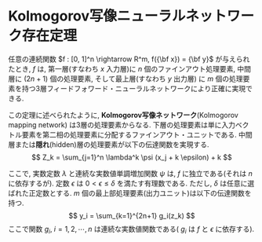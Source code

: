 # Kolmogorov写像ニューラルネットワーク存在定理
任意の連続関数 $f : [0, 1]^n \rightarrow R^m, f({\bf x}) = {\bf y}$ が与えられたとき, $f$ は, 第一層(すなわち $x$ 入力層)に $n$ 個のファインアウト処理要素, 中間層に $(2n+1)$ 個の処理要素, そして最上層(すなわち $y$ 出力層) に $m$ 個の処理要素を持つ3層フィードフォワード・ニューラルネットワークにより正確に実現できる.

この定理に述べられたように, **Kolmogorov写像ネットワーク**(Kolmogorov mapping network) は3層の処理要素からなる. 下層の処理要素は単に入力ベクトル要素を第二相の処理要素に分配するファインアウト・ユニットである. 中間層または**隠れ**(hidden)層の処理要素が以下の伝達関数を実現する.
$$
Z_k = \sum_{j=1}^n \lambda^k \psi (x_j + k \epsilon) + k
$$

ここで, 実数定数 $\lambda$ と連続な実数値単調増加関数 $\psi$ は, $f$ に独立である(それは $n$ に依存するが).
定数 $\epsilon$ は $0 < \epsilon \leq \delta$ を満たす有理数である. ただし, $\delta$ は任意に選ばれた正定数とする. 
$m$ 個の最上部処理要素(出力ユニット)は以下の伝達関数を持つ.
$$
y_i = \sum_{k=1}^{2n+1} g_i(z_k)
$$
ここで関数 $g_i$, $i=1, 2, \cdots, n$ は連続な実数値関数である( $g_i$ は $f$ と $\epsilon$ に依存する).